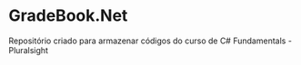 ﻿# GradeBook.Net
Repositório criado para armazenar códigos do curso de C# Fundamentals - Pluralsight


